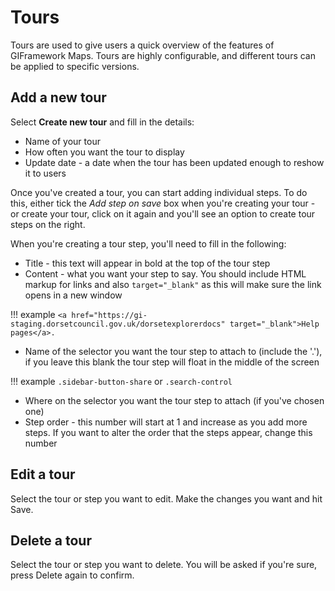 # Tours

Tours are used to give users a quick overview of the features of GIFramework Maps. Tours are highly configurable, and different tours can be applied to specific versions.

## Add a new tour

Select **Create new tour** and fill in the details:

- Name of your tour
- How often you want the tour to display
- Update date - a date when the tour has been updated enough to reshow it to users

Once you've created a tour, you can start adding individual steps. To do this, either tick the *Add step on save* box when you're creating your tour - or create your tour, click on it again and you'll see an option to create tour steps on the right.

When you're creating a tour step, you'll need to fill in the following:

- Title - this text will appear in bold at the top of the tour step
- Content - what you want your step to say. You should include HTML markup for links and also `target="_blank"` as this will make sure the link opens in a new window 

!!! example
    `<a href="https://gi-staging.dorsetcouncil.gov.uk/dorsetexplorerdocs" target="_blank">Help pages</a>.`

- Name of the selector you want the tour step to attach to (include the '.'), if you leave this blank the tour step will float in the middle of the screen

!!! example
    `.sidebar-button-share`
    or
    `.search-control`

- Where on the selector you want the tour step to attach (if you've chosen one)
- Step order - this number will start at 1 and increase as you add more steps. If you want to alter the order that the steps appear, change this number

## Edit a tour

Select the tour or step you want to edit. Make the changes you want and hit Save.

## Delete a tour

Select the tour or step you want to delete. You will be asked if you're sure, press Delete again to confirm.